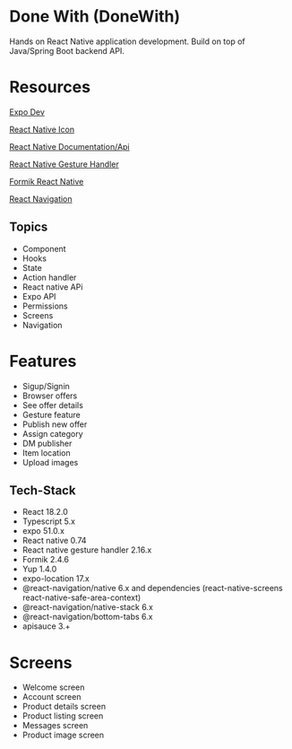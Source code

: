 # Done With (DoneWith)

Hands on React Native application development. Build on top of Java/Spring Boot backend API.

# Resources

[Expo Dev](https://docs.expo.dev/versions/latest/)

[React Native Icon](https://icons.expo.fyi/Index)

[React Native Documentation/Api](https://reactnative.dev/docs/components-and-apis)

[React Native Gesture Handler](https://docs.swmansion.com/react-native-gesture-handler/docs/)

[Formik React Native](https://formik.org/docs/guides/react-native)

[React Navigation](https://reactnavigation.org)

## Topics

- Component
- Hooks
- State
- Action handler
- React native APi
- Expo API
- Permissions
- Screens
- Navigation

# Features

- Sigup/Signin
- Browser offers
- See offer details
- Gesture feature
- Publish new offer
- Assign category
- DM publisher
- Item location
- Upload images

## Tech-Stack

- React 18.2.0
- Typescript 5.x
- expo 51.0.x
- React native 0.74
- React native gesture handler 2.16.x
- Formik 2.4.6
- Yup 1.4.0
- expo-location 17.x
- @react-navigation/native 6.x and dependencies (react-native-screens react-native-safe-area-context)
- @react-navigation/native-stack 6.x
- @react-navigation/bottom-tabs 6.x
- apisauce 3.+

# Screens

- Welcome screen
- Account screen
- Product details screen
- Product listing screen
- Messages screen
- Product image screen
